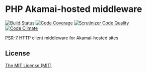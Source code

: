 # PHP Akamai-hosted middleware

[![Build Status](https://api.travis-ci.org/rhdc/php-akamai-hosted-middleware.svg?branch=master)](https://travis-ci.org/rhdc/php-akamai-hosted-middleware)
[![Code Coverage](https://scrutinizer-ci.com/g/rhdc/php-akamai-hosted-middleware/badges/coverage.png?b=master)](https://scrutinizer-ci.com/g/rhdc/php-akamai-hosted-middleware/?branch=master)
[![Scrutinizer Code Quality](https://scrutinizer-ci.com/g/rhdc/php-akamai-hosted-middleware/badges/quality-score.png?b=master)](https://scrutinizer-ci.com/g/rhdc/php-akamai-hosted-middleware/?branch=master)
[![Code Climate](https://codeclimate.com/github/rhdc/php-akamai-hosted-middleware/badges/gpa.svg)](https://codeclimate.com/github/rhdc/php-akamai-hosted-middleware)

[PSR-7](http://www.php-fig.org/psr/psr-7/) HTTP client middleware for Akamai-hosted sites

## License

[The MIT License (MIT)](LICENSE)
